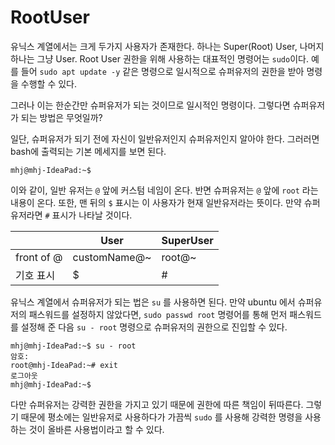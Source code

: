 # RootUser

유닉스 계열에서는 크게 두가지 사용자가 존재한다. 하나는 Super(Root) User, 나머지 하나는 그냥 User. Root User 권한을 위해 사용하는 대표적인 명령어는 `sudo`이다.  예를 들어 `sudo apt update -y` 같은 명령으로 일시적으로 슈퍼유저의 권한을 받아 명령을 수행할 수 있다. 

그러나 이는 한순간만 슈퍼유저가 되는 것이므로 일시적인 명령이다. 그렇다면 슈퍼유저가 되는 방법은 무엇일까? 

일단, 슈퍼유저가 되기 전에 자신이 일반유저인지 슈퍼유저인지 알아야 한다. 그러러면 bash에 출력되는 기본 메세지를 보면 된다. 

```
mhj@mhj-IdeaPad:~$
```

이와 같이, 일반 유저는 `@` 앞에 커스텀 네임이 온다. 반면 슈퍼유저는 `@` 앞에 `root` 라는 내용이 온다. 또한, 맨 뒤의 `$` 표시는 이 사용자가 현재 일반유저라는 뜻이다. 만약 슈퍼유저라면 `#` 표시가 나타날 것이다. 

||User|SuperUser|
|-|-|-|
|front of @|customName@~|root@~|
|기호 표시|$|#|

유닉스 계열에서 슈퍼유저가 되는 법은 `su` 를 사용하면 된다. 만약 ubuntu 에서 슈퍼유저의 패스워드를 설정하지 않았다면, `sudo passwd root` 명령어를 통해 먼저 패스워드를 설정해 준 다음 `su - root` 명령으로 슈퍼유저의 권한으로 진입할 수 있다. 

```
mhj@mhj-IdeaPad:~$ su - root
암호: 
root@mhj-IdeaPad:~# exit
로그아웃
mhj@mhj-IdeaPad:~$
```

다만 슈퍼유저는 강력한 권한을 가지고 있기 때문에 권한에 따른 책임이 뒤따른다. 그렇기 때문에 평소에는 일반유저로 사용하다가 가끔씩 `sudo` 를 사용해 강력한 명령을 사용하는 것이 올바른 사용법이라고 할 수 있다. 